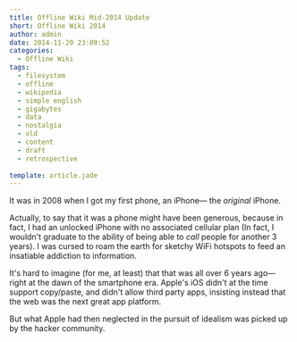 ```yaml
---
title: Offline Wiki Mid-2014 Update
short: Offline Wiki 2014
author: admin
date: 2014-11-20 23:09:52
categories:
  - Offline Wiki
tags: 
  - filesystem
  - offline
  - wikipedia
  - simple english
  - gigabytes
  - data
  - nostalgia
  - old
  - content
  - draft
  - retrospective
  
template: article.jade
---
```


It was in 2008 when I got my first phone, an iPhone— the *original* iPhone. 

Actually, to say that it was a phone might have been generous, because in fact, I had an unlocked iPhone with no associated cellular plan (In fact, I wouldn't graduate to the ability of being able to _call_ people for another 3 years). I was cursed to roam the earth for sketchy WiFi hotspots to feed an insatiable addiction to information.

It's hard to imagine (for me, at least) that that was all over 6 years ago— right at the dawn of the smartphone era. Apple's iOS didn't at the time support copy/paste, and didn't allow third party apps, insisting instead that the web was the next great app platform. 

But what Apple had then neglected in the pursuit of idealism was picked up by the hacker community. 

